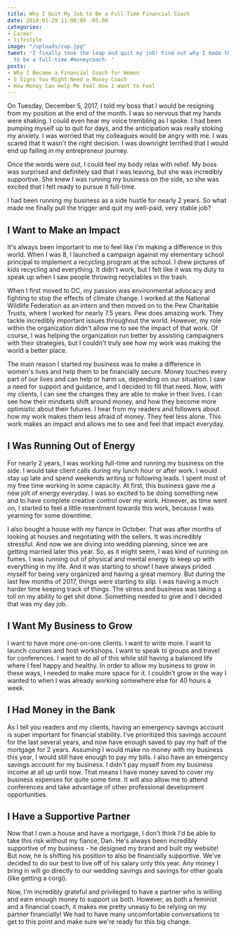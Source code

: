 ```yaml
---
title: Why I Quit My Job to Be a Full-Time Financial Coach
date: 2018-01-29 11:00:00 -05:00
categories:
- Career
- lifestyle
image: "/uploads/cup.jpg"
tweet: 'I finally took the leap and quit my job! Find out why I made the decision
  to be a full-time #moneycoach. '
posts:
- Why I Became a Financial Coach for Women
- 5 Signs You Might Need a Money Coach
- How Money Can Help Me Feel How I Want to Feel
---
```


On Tuesday, December 5, 2017, I told my boss that I would be resigning from my position at the end of the month. I was so nervous that my hands were shaking. I could even hear my voice trembling as I spoke. I had been pumping myself up to quit for days, and the anticipation was really stoking my anxiety. I was worried that my colleagues would be angry with me. I was scared that it wasn't the right decision. I was downright terrified that I would end up failing in my entrepreneur journey.

Once the words were out, I could feel my body relax with relief. My boss was surprised and definitely sad that I was leaving, but she was incredibly supportive. She knew I was running my business on the side, so she was excited that I felt ready to pursue it full-time. 

I had been running my business as a side hustle for nearly 2 years. So what made me finally pull the trigger and quit my well-paid, very stable job?

## I Want to Make an Impact

It's always been important to me to feel like I'm making a difference in this world. When I was 8, I launched a campaign against my elementary school principal to implement a recycling program at the school. I drew pictures of kids recycling and everything. It didn't work, but I felt like it was my duty to speak up when I saw people throwing recyclables in the trash.

When I first moved to DC, my passion was environmental advocacy and fighting to stop the effects of climate change. I worked at the National Wildlife Federation as an intern and then moved on to the Pew Charitable Trusts, where I worked for nearly 7.5 years. Pew does amazing work. They tackle incredibly important issues throughout the world. However, my role within the organization didn't allow me to see the impact of that work. Of course, I was helping the organization run better by assisting campaigners with their strategies, but I couldn't truly see how my work was making the world a better place.

The main reason I started my business was to make a difference in women's lives and help them to be financially secure. Money touches every part of our lives and can help or harm us, depending on our situation. I saw a need for support and guidance, and I decided to fill that need. Now, with my clients, I can see the changes they are able to make in their lives. I can see how their mindsets shift around money, and how they become more optimistic about their futures. I hear from my readers and followers about how my work makes them less afraid of money. They feel less alone. This work makes an impact and allows me to see and feel that impact everyday. 

## I Was Running Out of Energy

For nearly 2 years, I was working full-time and running my business on the side. I would take client calls during my lunch hour or after work. I would stay up late and spend weekends writing or following leads. I spent most of my free time working in some capacity. At first, this business gave me a new jolt of energy everyday. I was so excited to be doing something new and to have complete creative control over my work. However, as time went on, I started to feel a little resentment towards this work, because I was yearning for some downtime. 

I also bought a house with my fiance in October. That was after months of looking at houses and negotiating with the sellers. It was incredibly stressful. And now we are diving into wedding planning, since we are getting married later this year. So, as it might seem, I was kind of running on fumes. I was running out of physical and mental energy to keep up with everything in my life. And it was starting to show! I have always prided myself for being very organized and having a great memory. But during the last few months of 2017, things were starting to slip. I was having a much harder time keeping track of things. The stress and business was taking a toll on my ability to get shit done. Something needed to give and I decided that was my day job.

## I Want My Business to Grow

I want to have more one-on-one clients. I want to write more. I want to launch courses and host workshops. I want to speak to groups and travel for conferences. I want to do all of this while still having a balanced life where I feel happy and healthy. In order to allow my business to grow in these ways, I needed to make more space for it. I couldn't grow in the way I wanted to when I was already working somewhere else for 40 hours a week. 

## I Had Money in the Bank

As I tell you readers and my clients, having an emergency savings account is super important for financial stability. I've prioritized this savings account for the last several years, and now have enough saved to pay my half of the mortgage for 2 years. Assuming I would make no money with my business this year, I would still have enough to pay my bills. I also have an emergency savings account for my business. I didn't pay myself from my business income at all up until now. That means I have money saved to cover my business expenses for quite some time. It will also allow me to attend conferences and take advantage of other professional development opportunities.

## I Have a Supportive Partner

Now that I own a house and have a mortgage, I don't think I'd be able to take this risk without my fiance, Dan. He's always been incredibly supportive of my business - he designed my brand and built my website! But now, he is shifting his position to also be financially supportive. We've decided to do our best to live off of his salary only this year. Any money I bring in will go directly to our wedding savings and savings for other goals (like getting a corgi). 

Now, I'm incredibly grateful and privileged to have a partner who is willing and earn enough money to support us both. However, as both a feminist and a financial coach, it makes me pretty uneasy to be relying on my partner financially! We had to have many uncomfortable conversations to get to this point and make sure we're ready for this big change. 
